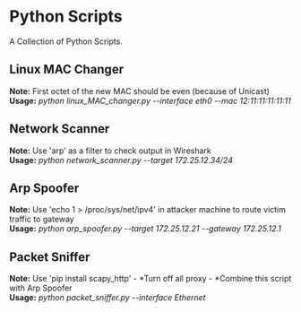 # Python Scripts
A Collection of Python Scripts.
## Linux MAC Changer
<b>Note:</b> First octet of the new MAC should be even (because of Unicast)<br/>
<b>Usage:</b> <i> python linux_MAC_changer.py --interface eth0 --mac 12:11:11:11:11:11</i>
## Network Scanner
<b>Note:</b> Use 'arp' as a filter to check output in Wireshark<br/>
<b>Usage:</b> <i> python network_scanner.py --target 172.25.12.34/24</i>
## Arp Spoofer
<b>Note:</b> Use 'echo 1 > /proc/sys/net/ipv4' in attacker machine to route victim traffic to gateway<br/>
<b>Usage:</b> <i> python arp_spoofer.py --target 172.25.12.21 --gateway 172.25.12.1</i>
## Packet Sniffer
<b>Note:</b> Use 'pip install scapy_http' - *Turn off all proxy - *Combine this script with Arp Spoofer<br/>
<b>Usage:</b> <i> python packet_sniffer.py --interface Ethernet</i>

